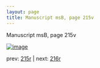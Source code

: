```yaml
---
layout: page
title: Manuscript msB, page 215v
---
```


Manuscript msB, page 215v

[![image](http://www.homermultitext.org/iipsrv?OBJ=IIP,1.0&FIF=/project/homer/pyramidal/deepzoom/hmt/vbbifolio/pending/vb_215v_216r.tif&WID=100&CVT=JPEG)](http://www.homermultitext.org/ict2/?urn=urn:cite2:hmt:vbbifolio.pending:vb_215v_216r)

prev:  [215r](../215r) | next:  [216r](../216r)

